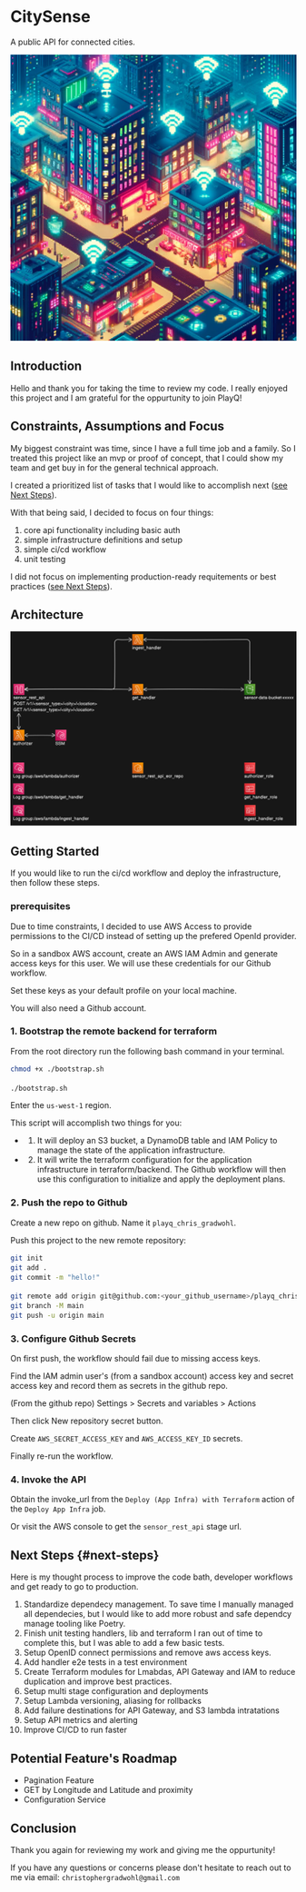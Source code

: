 # CitySense

A public API for connected cities.

![retro_city](iot_city.png)

## Introduction

Hello and thank you for taking the time to review my code. I really enjoyed this project and I am grateful for the oppurtunity to join PlayQ!

## Constraints, Assumptions and Focus

My biggest constraint was time, since I have a full time job and a family. So I treated this project like an mvp or proof of concept, that I could show my team and get buy in for the general technical approach.

I created a prioritized list of tasks that I would like to accomplish next ([see Next Steps](#next-steps)).

With that being said, I decided to focus on four things:

1. core api functionality including basic auth
2. simple infrastructure definitions and setup
3. simple ci/cd workflow
4. unit testing

I did not focus on implementing production-ready requitements or best practices ([see Next Steps](#next-steps)).

## Architecture

![retro_city](city_sense_architecture.png)

## Getting Started

If you would like to run the ci/cd workflow and deploy the infrastructure, then follow these steps.

### prerequisites

Due to time constraints, I decided to use AWS Access to provide permissions to the CI/CD instead of setting up the prefered OpenId provider.

So in a sandbox AWS account, create an AWS IAM Admin and generate access keys for this user. We will use these credentials for our Github workflow.

Set these keys as your default profile on your local machine.

You will also need a Github account.

### 1. Bootstrap the remote backend for terraform

From the root directory run the following bash command in your terminal.

```bash
chmod +x ./bootstrap.sh

./bootstrap.sh
```

Enter the `us-west-1` region.

This script will accomplish two things for you:

- 1. It will deploy an S3 bucket, a DynamoDB table and IAM Policy to manage the state of the application infrastructure.

- 2. It will write the terraform configuration for the application infrastructure in terraform/backend. The Github workflow will then use this configuration to initialize and apply the deployment plans.

### 2. Push the repo to Github

Create a new repo on github. Name it `playq_chris_gradwohl`.

Push this project to the new remote repository:

```bash
git init
git add .
git commit -m "hello!"

git remote add origin git@github.com:<your_github_username>/playq_chris_gradwohl.git
git branch -M main
git push -u origin main
```

### 3. Configure Github Secrets

On first push, the workflow should fail due to missing access keys.

Find the IAM admin user's (from a sandbox account) access key and secret access key and record them as secrets in the github repo.

(From the github repo) Settings > Secrets and variables > Actions

Then click New repository secret button.

Create `AWS_SECRET_ACCESS_KEY` and `AWS_ACCESS_KEY_ID` secrets.

Finally re-run the workflow.

### 4. Invoke the API

Obtain the invoke_url from the `Deploy (App Infra) with Terraform` action of the `Deploy App Infra` job.

Or visit the AWS console to get the `sensor_rest_api` stage url.

## Next Steps {#next-steps}

Here is my thought process to improve the code bath, developer workflows and get ready to go to production.

1. Standardize dependecy management.
   To save time I manually managed all dependecies, but I would like to add more robust and safe dependcy manage tooling like Poetry.
2. Finish unit testing handlers, lib and terraform
   I ran out of time to complete this, but I was able to add a few basic tests.
3. Setup OpenID connect permissions and remove aws access keys.
4. Add handler e2e tests in a test environment
5. Create Terraform modules for Lmabdas, API Gateway and IAM to reduce duplication and improve best practices.
6. Setup multi stage configuration and deployments
7. Setup Lambda versioning, aliasing for rollbacks
8. Add failure destinations for API Gateway, and S3 lambda intratations
9. Setup API metrics and alerting
10. Improve CI/CD to run faster

## Potential Feature's Roadmap

- Pagination Feature
- GET by Longitude and Latitude and proximity
- Configuration Service

## Conclusion

Thank you again for reviewing my work and giving me the oppurtunity!

If you have any questions or concerns please don't hesitate to reach out to me via email: `christophergradwohl@gmail.com`

